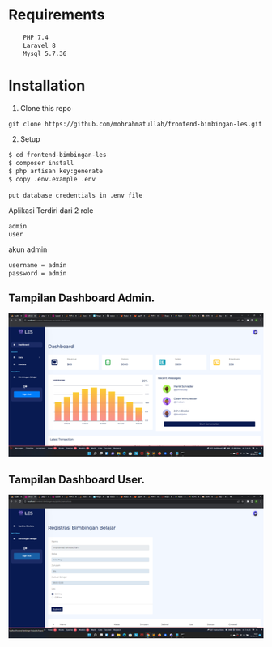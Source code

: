 # Requirements
```
	PHP 7.4
	Laravel 8
	Mysql 5.7.36
```


# Installation

1. Clone this repo

```
git clone https://github.com/mohrahmatullah/frontend-bimbingan-les.git
```


2. Setup

```
$ cd frontend-bimbingan-les
$ composer install
$ php artisan key:generate
$ copy .env.example .env

put database credentials in .env file
```


Aplikasi Terdiri dari 2 role

```
admin
user
```

akun admin

```
username = admin
password = admin
```


## Tampilan Dashboard Admin.

![dashboard_admin](dashboard_admin.png)

## Tampilan Dashboard User.

![dashboard_user](dashboard_user.png)